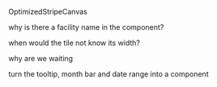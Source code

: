 

OptimizedStripeCanvas


why is there a facility name in the component?

when would the tile not know its width?

why are we waiting

turn the tooltip, month bar and date range into a component
